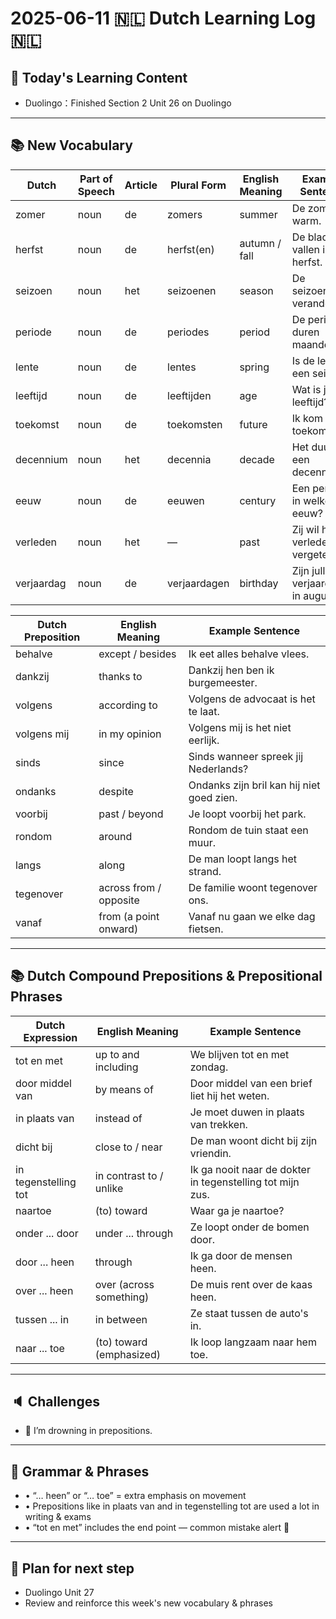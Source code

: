# 2025-06-11 🇳🇱 Dutch Learning Log 🇳🇱 

## 📘 Today's Learning Content
- Duolingo：Finished Section 2 Unit 26 on Duolingo

---

## 📚 New Vocabulary
| Dutch      | Part of Speech | Article | Plural Form  | English Meaning | Example Sentence                      |
| ---------- | -------------- | ------- | ------------ | --------------- | ------------------------------------- |
| zomer      | noun           | de      | zomers       | summer          | De zomer is warm.                     |
| herfst     | noun           | de      | herfst(en)   | autumn / fall   | De bladeren vallen in de herfst.      |
| seizoen    | noun           | het     | seizoenen    | season          | De seizoenen veranderen.              |
| periode    | noun           | de      | periodes     | period          | De periodes duren maanden.            |
| lente      | noun           | de      | lentes       | spring          | Is de lente een seizoen?              |
| leeftijd   | noun           | de      | leeftijden   | age             | Wat is jouw leeftijd?                 |
| toekomst   | noun           | de      | toekomsten   | future          | Ik kom uit de toekomst.               |
| decennium  | noun           | het     | decennia     | decade          | Het duurt een decennium.              |
| eeuw       | noun           | de      | eeuwen       | century         | Een periode in welke eeuw?            |
| verleden   | noun           | het     | —            | past            | Zij wil het verleden vergeten.        |
| verjaardag | noun           | de      | verjaardagen | birthday        | Zijn jullie verjaardagen in augustus? |

| Dutch Preposition | English Meaning        | Example Sentence                          |
| ----------------- | ---------------------- | ----------------------------------------- |
| behalve           | except / besides       | Ik eet alles behalve vlees.               |
| dankzij           | thanks to              | Dankzij hen ben ik burgemeester.          |
| volgens           | according to           | Volgens de advocaat is het te laat.       |
| volgens mij       | in my opinion          | Volgens mij is het niet eerlijk.          |
| sinds             | since                  | Sinds wanneer spreek jij Nederlands?      |
| ondanks           | despite                | Ondanks zijn bril kan hij niet goed zien. |
| voorbij           | past / beyond          | Je loopt voorbij het park.                |
| rondom            | around                 | Rondom de tuin staat een muur.            |
| langs             | along                  | De man loopt langs het strand.            |
| tegenover         | across from / opposite | De familie woont tegenover ons.           |
| vanaf             | from (a point onward)  | Vanaf nu gaan we elke dag fietsen.        |

---

## 📚 Dutch Compound Prepositions & Prepositional Phrases
| Dutch Expression     | English Meaning          | Example Sentence                                          |
| -------------------- | ------------------------ | --------------------------------------------------------- |
| tot en met           | up to and including      | We blijven tot en met zondag.                             |
| door middel van      | by means of              | Door middel van een brief liet hij het weten.             |
| in plaats van        | instead of               | Je moet duwen in plaats van trekken.                      |
| dicht bij            | close to / near          | De man woont dicht bij zijn vriendin.                     |
| in tegenstelling tot | in contrast to / unlike  | Ik ga nooit naar de dokter in tegenstelling tot mijn zus. |
| naartoe              | (to) toward              | Waar ga je naartoe?                                       |
| onder ... door       | under ... through        | Ze loopt onder de bomen door.                             |
| door ... heen        | through                  | Ik ga door de mensen heen.                                |
| over ... heen        | over (across something)  | De muis rent over de kaas heen.                           |
| tussen ... in        | in between               | Ze staat tussen de auto's in.                             |
| naar ... toe         | (to) toward (emphasized) | Ik loop langzaam naar hem toe.                            |

---

## 🔈 Challenges
-  🤯 I’m drowning in prepositions.
  
---

## 📎 Grammar & Phrases
- 	•	“… heen” or “… toe” = extra emphasis on movement
-	•	Prepositions like in plaats van and in tegenstelling tot are used a lot in writing & exams
-	•	“tot en met” includes the end point — common mistake alert 🚨

 ---

## 🎯 Plan for next step
- Duolingo Unit 27
- Review and reinforce this week's new vocabulary & phrases